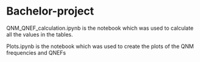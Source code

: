 # Bachelor-project

QNM_QNEF_calculation.ipynb is the notebook which was used to calculate all the values in the tables.

Plots.ipynb is the notebook which was used to create the plots of the QNM frequencies and QNEFs 
